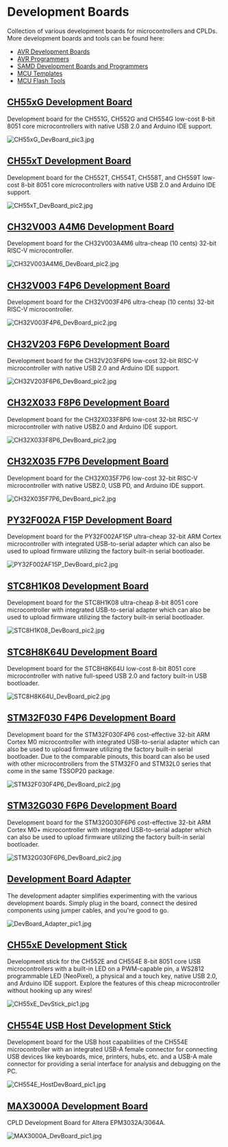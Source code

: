 # Development Boards
Collection of various development boards for microcontrollers and CPLDs. More development boards and tools can be found here:
- [AVR Development Boards](https://github.com/wagiminator/AVR-Development-Boards)
- [AVR Programmers](https://github.com/wagiminator/AVR-Programmer)
- [SAMD Development Boards and Programmers](https://github.com/wagiminator/SAMD-Development-Boards)
- [MCU Templates](https://github.com/wagiminator/MCU-Templates)
- [MCU Flash Tools](https://github.com/wagiminator/MCU-Flash-Tools)

## [CH55xG Development Board](https://github.com/wagiminator/Development-Boards/tree/main/CH55xG_DevBoard)
Development board for the CH551G, CH552G and CH554G low-cost 8-bit 8051 core microcontrollers with native USB 2.0 and Arduino IDE support.

![CH55xG_DevBoard_pic3.jpg](https://raw.githubusercontent.com/wagiminator/Development-Boards/main/CH55xG_DevBoard/documentation/CH55xG_DevBoard_pic3.jpg)

## [CH55xT Development Board](https://github.com/wagiminator/Development-Boards/tree/main/CH55xT_DevBoard)
Development board for the CH552T, CH554T, CH558T, and CH559T low-cost 8-bit 8051 core microcontrollers with native USB 2.0 and Arduino IDE support.

![CH55xT_DevBoard_pic2.jpg](https://raw.githubusercontent.com/wagiminator/Development-Boards/main/CH55xT_DevBoard/documentation/CH55xT_DevBoard_pic2.jpg)

## [CH32V003 A4M6 Development Board](https://github.com/wagiminator/Development-Boards/tree/main/CH32V003A4M6_DevBoard)
Development board for the CH32V003A4M6 ultra-cheap (10 cents) 32-bit RISC-V microcontroller.

![CH32V003A4M6_DevBoard_pic2.jpg](https://raw.githubusercontent.com/wagiminator/Development-Boards/main/CH32V003A4M6_DevBoard/documentation/CH32V003A4M6_DevBoard_pic2.jpg)

## [CH32V003 F4P6 Development Board](https://github.com/wagiminator/Development-Boards/tree/main/CH32V003F4P6_DevBoard)
Development board for the CH32V003F4P6 ultra-cheap (10 cents) 32-bit RISC-V microcontroller.

![CH32V003F4P6_DevBoard_pic2.jpg](https://raw.githubusercontent.com/wagiminator/Development-Boards/main/CH32V003F4P6_DevBoard/documentation/CH32V003F4P6_DevBoard_pic2.jpg)

## [CH32V203 F6P6 Development Board](https://github.com/wagiminator/Development-Boards/tree/main/CH32V203F6P6_DevBoard)
Development board for the CH32V203F6P6 low-cost 32-bit RISC-V microcontroller with native USB 2.0 and Arduino IDE support.

![CH32V203F6P6_DevBoard_pic2.jpg](https://raw.githubusercontent.com/wagiminator/Development-Boards/main/CH32V203F6P6_DevBoard/documentation/CH32V203F6P6_DevBoard_pic2.jpg)

## [CH32X033 F8P6 Development Board](https://github.com/wagiminator/Development-Boards/tree/main/CH32X033F8P6_DevBoard)
Development board for the CH32X033F8P6 low-cost 32-bit RISC-V microcontroller with native USB2.0 and Arduino IDE support.

![CH32X033F8P6_DevBoard_pic2.jpg](https://raw.githubusercontent.com/wagiminator/Development-Boards/main/CH32X033F8P6_DevBoard/documentation/CH32X033F8P6_DevBoard_pic2.jpg)

## [CH32X035 F7P6 Development Board](https://github.com/wagiminator/Development-Boards/tree/main/CH32X035F7P6_DevBoard)
Development board for the CH32X035F7P6 low-cost 32-bit RISC-V microcontroller with native USB2.0, USB PD, and Arduino IDE support.

![CH32X035F7P6_DevBoard_pic2.jpg](https://raw.githubusercontent.com/wagiminator/Development-Boards/main/CH32X035F7P6_DevBoard/documentation/CH32X035F7P6_DevBoard_pic2.jpg)

## [PY32F002A F15P Development Board](https://github.com/wagiminator/Development-Boards/tree/main/PY32F002AF15P_DevBoard)
Development board for the PY32F002AF15P ultra-cheap 32-bit ARM Cortex microcontroller with integrated USB-to-serial adapter which can also be used to upload firmware utilizing the factory built-in serial bootloader.

![PY32F002AF15P_DevBoard_pic2.jpg](https://raw.githubusercontent.com/wagiminator/Development-Boards/main/PY32F002AF15P_DevBoard/documentation/PY32F002AF15P_DevBoard_pic2.jpg)

## [STC8H1K08 Development Board](https://github.com/wagiminator/Development-Boards/tree/main/STC8H1K08_DevBoard)
Development board for the STC8H1K08 ultra-cheap 8-bit 8051 core microcontroller with integrated USB-to-serial adapter which can also be used to upload firmware utilizing the factory built-in serial bootloader.

![STC8H1K08_DevBoard_pic2.jpg](https://raw.githubusercontent.com/wagiminator/Development-Boards/main/STC8H1K08_DevBoard/documentation/STC8H1K08_DevBoard_pic2.jpg)

## [STC8H8K64U Development Board](https://github.com/wagiminator/Development-Boards/tree/main/STC8H8K64U_DevBoard)
Development board for the STC8H8K64U low-cost 8-bit 8051 core microcontroller with native full-speed USB 2.0 and factory built-in USB bootloader.

![STC8H8K64U_DevBoard_pic2.jpg](https://raw.githubusercontent.com/wagiminator/Development-Boards/main/STC8H8K64U_DevBoard/documentation/STC8H8K64U_DevBoard_pic2.jpg)

## [STM32F030 F4P6 Development Board](https://github.com/wagiminator/Development-Boards/tree/main/STM32F030F4P6_DevBoard)
Development board for the STM32F030F4P6 cost-effective 32-bit ARM Cortex M0 microcontroller with integrated USB-to-serial adapter which can also be used to upload firmware utilizing the factory built-in serial bootloader. Due to the comparable pinouts, this board can also be used with other microcontrollers from the STM32F0 and STM32L0 series that come in the same TSSOP20 package.

![STM32F030F4P6_DevBoard_pic2.jpg](https://raw.githubusercontent.com/wagiminator/Development-Boards/main/STM32F030F4P6_DevBoard/documentation/STM32F030F4P6_DevBoard_pic2.jpg)

## [STM32G030 F6P6 Development Board](https://github.com/wagiminator/Development-Boards/tree/main/STM32G030F6P6_DevBoard)
Development board for the STM32G030F6P6 cost-effective 32-bit ARM Cortex M0+ microcontroller with integrated USB-to-serial adapter which can also be used to upload firmware utilizing the factory built-in serial bootloader.

![STM32G030F6P6_DevBoard_pic2.jpg](https://raw.githubusercontent.com/wagiminator/Development-Boards/main/STM32G030F6P6_DevBoard/documentation/STM32G030F6P6_DevBoard_pic2.jpg)

## [Development Board Adapter](https://github.com/wagiminator/Development-Boards/tree/main/DevBoard_Adapter)
The development adapter simplifies experimenting with the various development boards. Simply plug in the board, connect the desired components using jumper cables, and you're good to go.

![DevBoard_Adapter_pic1.jpg](https://raw.githubusercontent.com/wagiminator/Development-Boards/main/DevBoard_Adapter/documentation/DevBoard_Adapter_pic1.jpg)

## [CH55xE Development Stick](https://github.com/wagiminator/Development-Boards/tree/main/CH55xE_DevStick)
Development stick for the CH552E and CH554E 8-bit 8051 core USB microcontrollers with a built-in LED on a PWM-capable pin, a WS2812 programmable LED (NeoPixel), a physical and a touch key, native USB 2.0, and Arduino IDE support. Explore the features of this cheap microcontroller without hooking up any wires!

![CH55xE_DevStick_pic1.jpg](https://raw.githubusercontent.com/wagiminator/Development-Boards/master/CH55xE_DevStick/documentation/CH55xE_DevStick_pic1.jpg)

## [CH554E USB Host Development Stick](https://github.com/wagiminator/Development-Boards/tree/main/CH554E_HostDevBoard)
Development board for the USB host capabilities of the CH554E microcontroller with an integrated USB-A female connector for connecting USB devices like keyboards, mice, printers, hubs, etc. and a USB-A male connector for providing a serial interface for analysis and debugging on the PC.

![CH554E_HostDevBoard_pic1.jpg](https://raw.githubusercontent.com/wagiminator/Development-Boards/master/CH554E_HostDevBoard/documentation/CH554E_HostDevBoard_pic1.jpg)

## [MAX3000A Development Board](https://github.com/wagiminator/Development-Boards/tree/main/MAX3000A_DevBoard)
CPLD Development Board for Altera EPM3032A/3064A.

![MAX3000A_DevBoard_pic1.jpg](https://raw.githubusercontent.com/wagiminator/Development-Boards/main/MAX3000A_DevBoard/MAX3000A_DevBoard_pic1.jpg)
